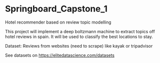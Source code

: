 # Springboard_Capstone_1

Hotel recommender based on review topic modelling

This project will implement a deep boltzmann machine to extract topics off hotel reviews in spain. It will be used to classify the best locations to stay.

Dataset:
Reviews from websites (need to scrape) like kayak or tripadvisor

See datasets on https://elitedatascience.com/datasets
